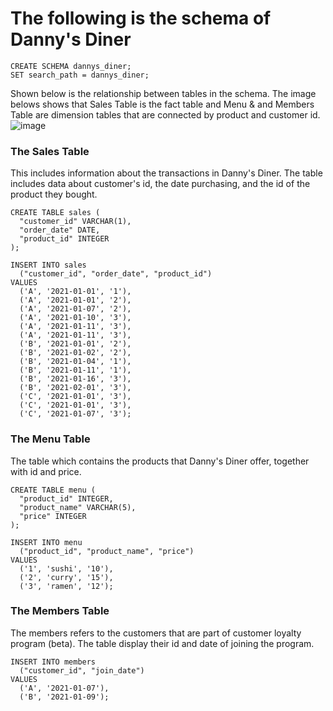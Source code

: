 # The following is the schema of Danny's Diner
```
CREATE SCHEMA dannys_diner;
SET search_path = dannys_diner;
```


Shown below is the relationship between tables in the schema. The image belows shows that Sales Table is the fact table and Menu & and Members Table are dimension tables that are connected by product and customer id.
![image](https://github.com/marizethpb/8-Week-SQL-Challenge/assets/79640443/2ab71570-e3c4-46d8-ac8f-50fa2a06fb3d)



### The Sales Table 
This includes information about the transactions in Danny's Diner. The table includes data about customer's id, the date purchasing, and the id of the product they bought. 

```
CREATE TABLE sales (
  "customer_id" VARCHAR(1),
  "order_date" DATE,
  "product_id" INTEGER
);

INSERT INTO sales
  ("customer_id", "order_date", "product_id")
VALUES
  ('A', '2021-01-01', '1'),
  ('A', '2021-01-01', '2'),
  ('A', '2021-01-07', '2'),
  ('A', '2021-01-10', '3'),
  ('A', '2021-01-11', '3'),
  ('A', '2021-01-11', '3'),
  ('B', '2021-01-01', '2'),
  ('B', '2021-01-02', '2'),
  ('B', '2021-01-04', '1'),
  ('B', '2021-01-11', '1'),
  ('B', '2021-01-16', '3'),
  ('B', '2021-02-01', '3'),
  ('C', '2021-01-01', '3'),
  ('C', '2021-01-01', '3'),
  ('C', '2021-01-07', '3');
```

### The Menu Table
The table which contains the products that Danny's Diner offer, together with id and price.
```
CREATE TABLE menu (
  "product_id" INTEGER,
  "product_name" VARCHAR(5),
  "price" INTEGER
);

INSERT INTO menu
  ("product_id", "product_name", "price")
VALUES
  ('1', 'sushi', '10'),
  ('2', 'curry', '15'),
  ('3', 'ramen', '12');
```

### The Members Table
The members refers to the customers that are part of customer loyalty program (beta). The table display their id and date of joining the program.
```
INSERT INTO members
  ("customer_id", "join_date")
VALUES
  ('A', '2021-01-07'),
  ('B', '2021-01-09');
```
